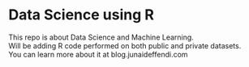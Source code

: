 # Data Science using R
This repo is about Data Science and Machine Learning. <br />
Will be adding R code performed on both public and private datasets. <br />
You can learn more about it at blog.junaideffendi.com<br />

